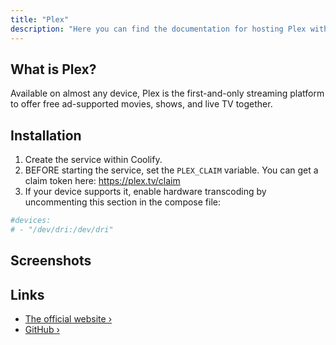 ```yaml
---
title: "Plex"
description: "Here you can find the documentation for hosting Plex with Coolify."
---
```


<ZoomableImage src="/docs/images/services/plex.svg" />


## What is Plex?

Available on almost any device, Plex is the first-and-only streaming platform to offer free ad-supported movies, shows, and live TV together.

## Installation

1. Create the service within Coolify.
2. BEFORE starting the service, set the `PLEX_CLAIM` variable. You can get a claim token here: https://plex.tv/claim
3. If your device supports it, enable hardware transcoding by uncommenting this section in the compose file:

```yaml
#devices:
# - "/dev/dri:/dev/dri"
```

## Screenshots

<ZoomableImage src="/docs/images/services/plex.webp" />

## Links

- [The official website ›](https://www.plex.tv/)
- [GitHub ›](https://github.com/plexinc/pms-docker)
